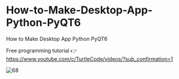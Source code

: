 # How-to-Make-Desktop-App-Python-PyQT6

How to Make Desktop App Python PyQT6

Free programming tutorial 👉https://www.youtube.com/c/TurtleCode/videos/?sub_confirmation=1

![68](https://user-images.githubusercontent.com/85156399/161573456-6f79b4c3-2ba2-4202-b7ad-9eacc5b4a253.png)
